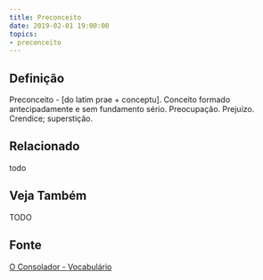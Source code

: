 ```yaml
---
title: Preconceito
date: 2019-02-01 19:00:00
topics:
- preconceito
---
```


## Definição
Preconceito - [do latim prae + conceptu]. Conceito formado antecipadamente e
sem fundamento sério. Preocupação. Prejuízo. Crendice; superstição. 


## Relacionado
todo

## Veja Também
TODO

## Fonte
[O Consolador - Vocabulário](http://www.oconsolador.com.br/linkfixo/vocabulario/principal.html)
